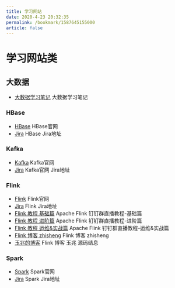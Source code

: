 ```yaml
---
title: 学习网站
date: 2020-4-23 20:32:35
permalink: /bookmark/1587645155000
article: false
---
```

# 学习网站类

## 大数据

* [大数据学习笔记](https://github.com/heibaiying/BigData-Notes) 大数据学习笔记

### HBase
* [HBase](https://hbase.apache.org/) HBase官网
* [Jira](https://issues.apache.org/jira/projects/HBASE/summary) HBase Jira地址

### Kafka
* [Kafka](https://kafka.apache.org/) Kafka官网
* [Jira](https://issues.apache.org/jira/projects/KAFKA/summary) Kafka官网 Jira地址

### Flink
* [Flink](https://flink.apache.org/) Flink官网
* [Jira](https://issues.apache.org/jira/projects/FLINK/summary) Flink Jira地址
* [Flink 教程 基础篇](https://ververica.cn/developers/flink-training-course1/) Apache Flink 钉钉群直播教程-基础篇
* [Flink 教程 进阶篇](https://ververica.cn/developers/flink-training-course2/) Apache Flink 钉钉群直播教程-进阶篇
* [Flink 教程 运维&实战篇](https://ververica.cn/developers/flink-training-course3/) Apache Flink 钉钉群直播教程-运维&实战篇
* [Flink 博客 zhisheng](http://www.54tianzhisheng.cn/tags/Flink/) Flink 博客 zhisheng
* [玉兆的博客](http://chenyuzhao.me/categories/Flink%E6%BA%90%E7%A0%81/) Flink 博客 玉兆 源码结息



### Spark
* [Spark](https://spark.apache.org/) Spark官网
* [Jira](https://issues.apache.org/jira/projects/SPARK/summary) Spark Jira地址